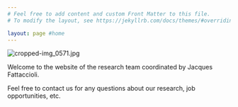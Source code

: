 ```yaml
---
# Feel free to add content and custom Front Matter to this file.
# To modify the layout, see https://jekyllrb.com/docs/themes/#overriding-theme-defaults

layout: page #home
---
```






![cropped-img_0571.jpg](/Users/jacques/Sites/fattaccioli.github.io/assets/images/cropped-img_0571.jpg)



Welcome to the website of the research team coordinated by Jacques Fattaccioli.

Feel free to contact us for any questions about our research, job opportunities, etc.
